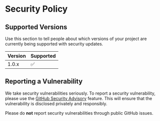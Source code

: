 # Security Policy

## Supported Versions

Use this section to tell people about which versions of your project are
currently being supported with security updates.

| Version | Supported          |
| ------- | ------------------ |
| 1.0.x   | :white_check_mark: |

## Reporting a Vulnerability

We take security vulnerabilities seriously. To report a security vulnerability, please use the [GitHub Security Advisory](https://github.com/stillriver-ai/stillriver-ai-workflows/security/advisories/new) feature. This will ensure that the vulnerability is disclosed privately and responsibly.

Please do **not** report security vulnerabilities through public GitHub issues.
